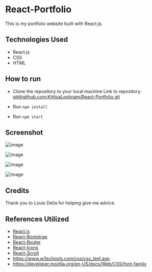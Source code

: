 # React-Portfolio
This is my portfolio website built with React.js.


## Technologies Used
- React.js
- CSS
- HTML

## How to run
- Clone the repository to your local machine  Link to repository: [git@github.com:KittiyaLooknam/React-Portfolio.git](https://github.com/KittiyaLooknam/React-Portfolio.git)

- Run `npm install`

- Run `npm start`



## Screenshot

![image](https://github.com/KittiyaLooknam/React-Portfolio/assets/149645563/1cf66f1f-e37c-4cef-b8ee-33bdd244a263)

![image](https://github.com/KittiyaLooknam/React-Portfolio/assets/149645563/435dac20-65fa-43c6-9d1b-50d374bace79)

![image](https://github.com/KittiyaLooknam/React-Portfolio/assets/149645563/bc7cc732-b20e-4149-879e-bcf7e782da90)

![image](https://github.com/KittiyaLooknam/React-Portfolio/assets/149645563/d0a0d1d8-8b29-4c66-a3eb-907e91a80207)


## Credits 
Thank you to Louis Delia for helping give me advice.

## References Utilized
- [React.js](https://reactjs.org/)
- [React-Bootstrap](https://react-bootstrap.github.io/)
- [React-Router](https://reactrouter.com/)
- [React-Icons](https://react-icons.github.io/react-icons/)
- [React-Scroll](https://www.npmjs.com/package/react-scroll)
- https://www.w3schools.com/css/css_text.asp 
- https://developer.mozilla.org/en-US/docs/Web/CSS/font-family
